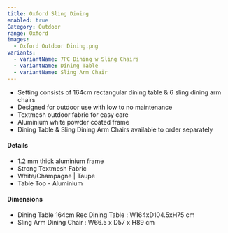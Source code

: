 ```yaml
---
title: Oxford Sling Dining
enabled: true
Category: Outdoor
range: Oxford
images:
  - Oxford Outdoor Dining.png
variants:
  - variantName: 7PC Dining w Sling Chairs
  - variantName: Dining Table
  - variantName: Sling Arm Chair
---
```


* Setting consists of 164cm rectangular dining table & 6 sling dining arm chairs
* Designed for outdoor use with low to no maintenance
* Textmesh outdoor fabric for easy care
* Aluminium white powder coated frame
* Dining Table & Sling Dining Arm Chairs available to order separately

#### Details

* 1.2 mm thick aluminium frame
* Strong Textmesh Fabric
* White/Champagne | Taupe
* Table Top - Aluminium


#### Dimensions

* Dining Table 164cm Rec Dining Table : W164xD104.5xH75 cm
* Sling Arm Dining Chair : W66.5 x D57 x H89 cm
